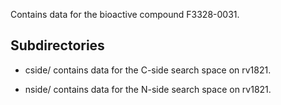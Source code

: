 Contains data for the bioactive compound F3328-0031.

## Subdirectories

- cside/ contains data for the C-side search space on rv1821.

- nside/ contains data for the N-side search space on rv1821.

